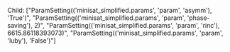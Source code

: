 Child: 
["ParamSetting(('minisat_simplified.params', 'param', 'asymm'), 'True')", 
"ParamSetting(('minisat_simplified.params', 'param', 'phase-saving'), 2)", 
"ParamSetting(('minisat_simplified.params', 'param', 'rinc'), 6615.86118393073)", 
"ParamSetting(('minisat_simplified.params', 'param', 'luby'), 'False')"]